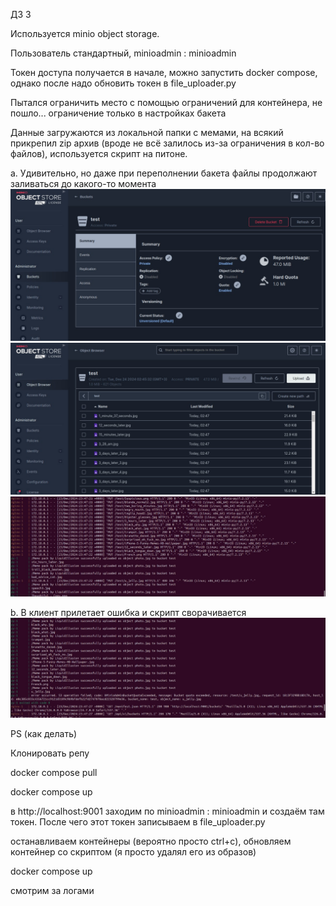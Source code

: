 ДЗ 3

Используется minio object storage. 

Пользователь стандартный, minioadmin : minioadmin

Токен доступа получается в начале, можно запустить docker compose, однако после надо обновить токен в file_uploader.py

Пытался ограничить место с помощью ограничений для контейнера, не пошло... ограничение только в настройках бакета

Данные загружаются из локальной папки с мемами, на всякий прикрепил zip архив (вроде не всё залилось из-за ограничения в кол-во файлов), используется скрипт на питоне.

a. Удивительно, но даже при переполнении бакета файлы продолжают заливаться до какого-то момента
![alt text](https://github.com/birmoscow/COT-3/blob/main/srv.jpeg)
![alt text](https://github.com/birmoscow/COT-3/blob/main/srv2.jpeg)
![alt text](https://github.com/birmoscow/COT-3/blob/main/srv3.jpeg)

b. В клиент прилетает ошибка и скрипт сворачивается
![alt text](https://github.com/birmoscow/COT-3/blob/main/cl.jpeg)


PS (как делать)

Клонировать репу

docker compose pull

docker compose up

в http://localhost:9001 заходим по minioadmin : minioadmin и создаём там токен. После чего этот токен записываем в file_uploader.py

останавливаем контейнеры (вероятно просто ctrl+c), обновляем контейнер со скриптом (я просто удалял его из образов)

docker compose up

смотрим за логами
